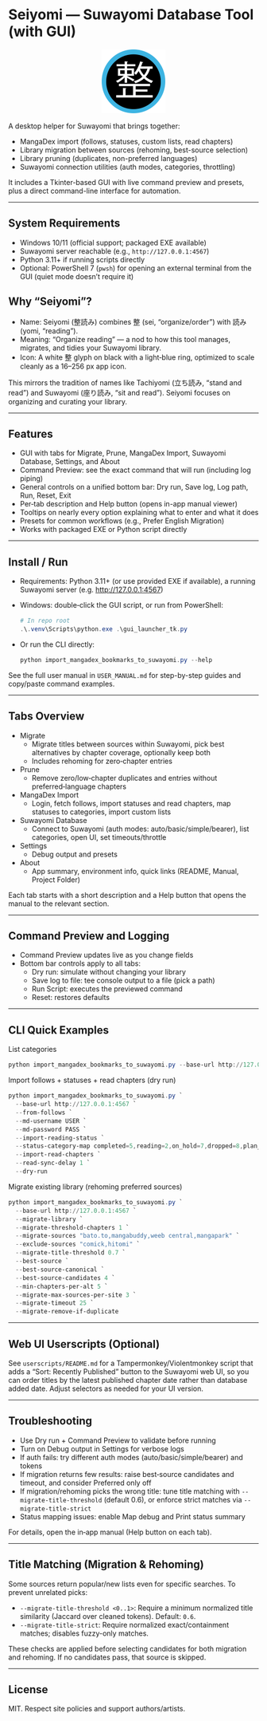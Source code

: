 # Seiyomi — Suwayomi Database Tool (with GUI)

<div align="center">

<img src="assets/icon_256.png" alt="Seiyomi icon (整)" width="128" height="128" />

</div>

A desktop helper for Suwayomi that brings together:

- MangaDex import (follows, statuses, custom lists, read chapters)
- Library migration between sources (rehoming, best-source selection)
- Library pruning (duplicates, non-preferred languages)
- Suwayomi connection utilities (auth modes, categories, throttling)

It includes a Tkinter-based GUI with live command preview and presets, plus a direct command-line interface for automation.

---

## System Requirements

- Windows 10/11 (official support; packaged EXE available)
- Suwayomi server reachable (e.g., `http://127.0.0.1:4567`)
- Python 3.11+ if running scripts directly
- Optional: PowerShell 7 (`pwsh`) for opening an external terminal from the GUI (quiet mode doesn’t require it)

## Why “Seiyomi”?

- Name: Seiyomi (整読み) combines 整 (sei, “organize/order”) with 読み (yomi, “reading”).
- Meaning: “Organize reading” — a nod to how this tool manages, migrates, and tidies your Suwayomi library.
- Icon: A white 整 glyph on black with a light‑blue ring, optimized to scale cleanly as a 16–256 px app icon.

This mirrors the tradition of names like Tachiyomi (立ち読み, “stand and read”) and Suwayomi (座り読み, “sit and read”). Seiyomi focuses on organizing and curating your library.

---

## Features

- GUI with tabs for Migrate, Prune, MangaDex Import, Suwayomi Database, Settings, and About
- Command Preview: see the exact command that will run (including log piping)
- General controls on a unified bottom bar: Dry run, Save log, Log path, Run, Reset, Exit
- Per‑tab description and Help button (opens in-app manual viewer)
- Tooltips on nearly every option explaining what to enter and what it does
- Presets for common workflows (e.g., Prefer English Migration)
- Works with packaged EXE or Python script directly

---

## Install / Run

- Requirements: Python 3.11+ (or use provided EXE if available), a running Suwayomi server (e.g. <http://127.0.0.1:4567>)
- Windows: double‑click the GUI script, or run from PowerShell:
  
  ```powershell
  # In repo root
  .\.venv\Scripts\python.exe .\gui_launcher_tk.py
  ```

- Or run the CLI directly:
  
  ```powershell
  python import_mangadex_bookmarks_to_suwayomi.py --help
  ```

See the full user manual in `USER_MANUAL.md` for step-by-step guides and copy/paste command examples.

---

## Tabs Overview

- Migrate
  - Migrate titles between sources within Suwayomi, pick best alternatives by chapter coverage, optionally keep both
  - Includes rehoming for zero‑chapter entries
- Prune
  - Remove zero/low‑chapter duplicates and entries without preferred‑language chapters
- MangaDex Import
  - Login, fetch follows, import statuses and read chapters, map statuses to categories, import custom lists
- Suwayomi Database
  - Connect to Suwayomi (auth modes: auto/basic/simple/bearer), list categories, open UI, set timeouts/throttle
- Settings
  - Debug output and presets
- About
  - App summary, environment info, quick links (README, Manual, Project Folder)

Each tab starts with a short description and a Help button that opens the manual to the relevant section.

---

## Command Preview and Logging

- Command Preview updates live as you change fields
- Bottom bar controls apply to all tabs:
  - Dry run: simulate without changing your library
  - Save log to file: tee console output to a file (pick a path)
  - Run Script: executes the previewed command
  - Reset: restores defaults

---

## CLI Quick Examples

List categories

```powershell
python import_mangadex_bookmarks_to_suwayomi.py --base-url http://127.0.0.1:4567 --list-categories
```

Import follows + statuses + read chapters (dry run)

```powershell
python import_mangadex_bookmarks_to_suwayomi.py `
  --base-url http://127.0.0.1:4567 `
  --from-follows `
  --md-username USER `
  --md-password PASS `
  --import-reading-status `
  --status-category-map completed=5,reading=2,on_hold=7,dropped=8,plan_to_read=9 `
  --import-read-chapters `
  --read-sync-delay 1 `
  --dry-run
```

Migrate existing library (rehoming preferred sources)

```powershell
python import_mangadex_bookmarks_to_suwayomi.py `
  --base-url http://127.0.0.1:4567 `
  --migrate-library `
  --migrate-threshold-chapters 1 `
  --migrate-sources "bato.to,mangabuddy,weeb central,mangapark" `
  --exclude-sources "comick,hitomi" `
  --migrate-title-threshold 0.7 `
  --best-source `
  --best-source-canonical `
  --best-source-candidates 4 `
  --min-chapters-per-alt 5 `
  --migrate-max-sources-per-site 3 `
  --migrate-timeout 25 `
  --migrate-remove-if-duplicate
```

---

## Web UI Userscripts (Optional)

See `userscripts/README.md` for a Tampermonkey/Violentmonkey script that adds a “Sort: Recently Published” button to the Suwayomi web UI, so you can order titles by the latest published chapter date rather than database added date. Adjust selectors as needed for your UI version.

---

## Troubleshooting

- Use Dry run + Command Preview to validate before running
- Turn on Debug output in Settings for verbose logs
- If auth fails: try different auth modes (auto/basic/simple/bearer) and tokens
- If migration returns few results: raise best‑source candidates and timeout, and consider Preferred only off
- If migration/rehoming picks the wrong title: tune title matching with `--migrate-title-threshold` (default 0.6), or enforce strict matches via `--migrate-title-strict`
- Status mapping issues: enable Map debug and Print status summary

For details, open the in‑app manual (Help button on each tab).

---

## Title Matching (Migration & Rehoming)

Some sources return popular/new lists even for specific searches. To prevent unrelated picks:

- `--migrate-title-threshold <0..1>`: Require a minimum normalized title similarity (Jaccard over cleaned tokens). Default: `0.6`.
- `--migrate-title-strict`: Require normalized exact/containment matches; disables fuzzy-only matches.

These checks are applied before selecting candidates for both migration and rehoming. If no candidates pass, that source is skipped.

---

## License

MIT. Respect site policies and support authors/artists.
